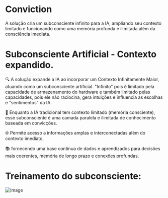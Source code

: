 # Conviction
A solução cria um subconsciente infinito para a IA, ampliando seu contexto limitado e funcionando como uma memória profunda e ilimitada além da consciência imediata.

# Subconsciente Artificial - Contexto expandido.

🔍 A solução expande a IA ao incorporar um Contexto Infinitamente Maior, atuando como um subconsciente artificial. 
"Infinito" pois é limitado pela capacidade de armazenamento do hardware e também limitado pelas capacidades, pois ele não raciocina, gera intuições e 
influencia as escolhas e "sentimentos" da IA. 

🧠 Enquanto a IA tradicional tem contexto limitado (memória consciente), esse subconsciente é uma camada paralela e ilimitada de conhecimento baseada em convicções.

🌐 Permite acesso a informações amplas e interconectadas além do contexto imediato,

📚 fornecendo uma base contínua de dados e aprendizados para decisões mais coerentes, memória de longo prazo e conexões profundas.


# Treinamento do subconsciente:

![image](https://github.com/user-attachments/assets/d60c561a-28d2-4a7e-b6b5-a5b3c3216e18)

